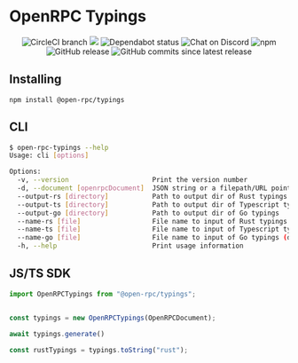 # OpenRPC Typings

<center>
  <span>
    <img alt="CircleCI branch" src="https://img.shields.io/circleci/project/github/open-rpc/typings/master.svg">
    <img src="https://codecov.io/gh/open-rpc/typings/branch/master/graph/badge.svg" />
    <img alt="Dependabot status" src="https://api.dependabot.com/badges/status?host=github&repo=open-rpc/typings" />
    <img alt="Chat on Discord" src="https://img.shields.io/badge/chat-on%20discord-7289da.svg" />
    <img alt="npm" src="https://img.shields.io/npm/dt/@open-rpc/typings.svg" />
    <img alt="GitHub release" src="https://img.shields.io/github/release/open-rpc/typings.svg" />
    <img alt="GitHub commits since latest release" src="https://img.shields.io/github/commits-since/open-rpc/typings/latest.svg" />
  </span>
</center>

## Installing

`npm install @open-rpc/typings`

## CLI

```bash
$ open-rpc-typings --help
Usage: cli [options]

Options:
  -v, --version                     Print the version number
  -d, --document [openrpcDocument]  JSON string or a filepath/URL pointing to an Open-RPC document (default: "./openrpc.json")
  --output-rs [directory]           Path to output dir of Rust typings
  --output-ts [directory]           Path to output dir of Typescript typings
  --output-go [directory]           Path to output dir of Go typings
  --name-rs [file]                  File name to input of Rust typings (default: "./index")
  --name-ts [file]                  File name to input of Typescript typings (default: "./index")
  --name-go [file]                  File name to input of Go typings (default: "./index")
  -h, --help                        Print usage information

```

## JS/TS SDK

```typescript
import OpenRPCTypings from "@open-rpc/typings";


const typings = new OpenRPCTypings(OpenRPCDocument);

await typings.generate()

const rustTypings = typings.toString("rust");
```
